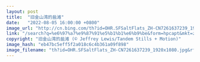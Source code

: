 ```yaml
---
layout: post
title:  "旧金山湾的盐滩"
date:   "2022-08-05 16:00:00 +0800"
image_url: "http://cn.bing.com/th?id=OHR.SFSaltFlats_ZH-CN7261637239_1920x1080.jpg&rf=LaDigue_1920x1080.jpg&pid=hp"
link: "/search?q=%e6%97%a7%e9%87%91%e5%b1%b1%e6%b9%be&form=hpcapt&mkt=zh-cn"
copyright: "旧金山湾的盐滩 (© Jeffrey Lewis/Tandem Stills + Motion)"
image_hash: "eb47bc5eff5f2a018c6c4b361a09f898"
image_filename: "th?id=OHR.SFSaltFlats_ZH-CN7261637239_1920x1080.jpg&rf=LaDigue_1920x1080.jpg&pid=hp"
---
```


